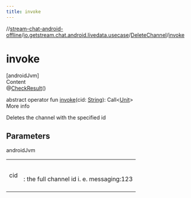 ```yaml
---
title: invoke
---
```

//[stream-chat-android-offline](../../../index.md)/[io.getstream.chat.android.livedata.usecase](../index.md)/[DeleteChannel](index.md)/[invoke](invoke.md)



# invoke  
[androidJvm]  
Content  
@[CheckResult](https://developer.android.com/reference/kotlin/androidx/annotation/CheckResult.html)()  
  
abstract operator fun [invoke](invoke.md)(cid: [String](https://kotlinlang.org/api/latest/jvm/stdlib/kotlin/-string/index.html)): Call&lt;[Unit](https://kotlinlang.org/api/latest/jvm/stdlib/kotlin/-unit/index.html)&gt;  
More info  


Deletes the channel with the specified id



## Parameters  
  
androidJvm  
  
| | |
|---|---|
| <a name="io.getstream.chat.android.livedata.usecase/DeleteChannel/invoke/#kotlin.String/PointingToDeclaration/"></a>cid| <a name="io.getstream.chat.android.livedata.usecase/DeleteChannel/invoke/#kotlin.String/PointingToDeclaration/"></a><br/><br/>: the full channel id i. e. messaging:123<br/><br/>|
  
  



